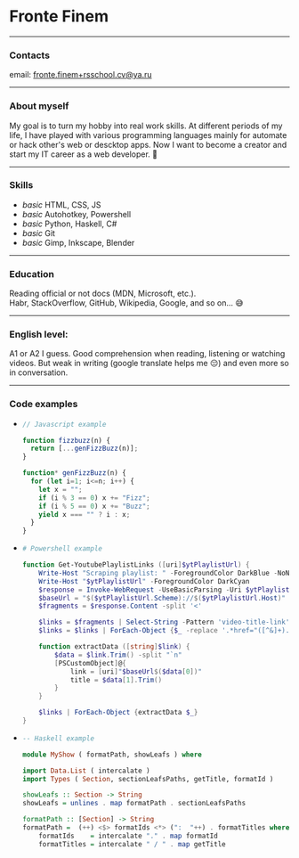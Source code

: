 # Fronte Finem

---

### Contacts

email: [fronte.finem+rsschool.cv@ya.ru](mailto:fronte.finem+rsschool.cv@ya.ru)

---

### About myself

My goal is to turn my hobby into real work skills. At different periods of my life, I have played with various programming languages mainly for automate or hack other's web or descktop apps. Now I want to become a creator and start my IT career as a web developer. 😤

---

### Skills

- *basic* HTML, CSS, JS
- *basic* Autohotkey, Powershell
- *basic* Python, Haskell, C#
- *basic* Git
- *basic* Gimp, Inkscape, Blender

---

### Education

Reading official or not docs (MDN, Microsoft, etc.).  
Habr, StackOverflow, GitHub, Wikipedia, Google, and so on... 😅

---

### English level:

A1 or A2 I guess.
Good comprehension when reading, listening or watching videos.
But weak in writing (google translate helps me 😔) and even more so in conversation.

---

### Code examples

-
  ```js
  // Javascript example

  function fizzbuzz(n) {
    return [...genFizzBuzz(n)];
  }

  function* genFizzBuzz(n) {
    for (let i=1; i<=n; i++) {
      let x = "";
      if (i % 3 == 0) x += "Fizz";
      if (i % 5 == 0) x += "Buzz";
      yield x === "" ? i : x;
    }
  }
  ```

-
  ```powershell
  # Powershell example

  function Get-YoutubePlaylistLinks ([uri]$ytPlaylistUrl) {
      Write-Host "Scraping playlist: " -ForegroundColor DarkBlue -NoNewline
      Write-Host "$ytPlaylistUrl" -ForegroundColor DarkCyan
      $response = Invoke-WebRequest -UseBasicParsing -Uri $ytPlaylistUrl
      $baseUrl = "$($ytPlaylistUrl.Scheme)://$($ytPlaylistUrl.Host)"
      $fragments = $response.Content -split '<'

      $links = $fragments | Select-String -Pattern 'video-title-link'
      $links = $links | ForEach-Object {$_ -replace '.*href="([^&]+).*', '$1'}

      function extractData ([string]$link) {
          $data = $link.Trim() -split "`n"
          [PSCustomObject]@{
              link = [uri]"$baseUrl$($data[0])"
              title = $data[1].Trim()
          }
      }

      $links | ForEach-Object {extractData $_}
  }
  ```

-
  ```haskell
  -- Haskell example

  module MyShow ( formatPath, showLeafs ) where

  import Data.List ( intercalate )
  import Types ( Section, sectionLeafsPaths, getTitle, formatId )

  showLeafs :: Section -> String
  showLeafs = unlines . map formatPath . sectionLeafsPaths

  formatPath :: [Section] -> String
  formatPath =  (++) <$> formatIds <*> (":  "++) . formatTitles where
      formatIds    = intercalate "." . map formatId
      formatTitles = intercalate " / " . map getTitle
  ```
